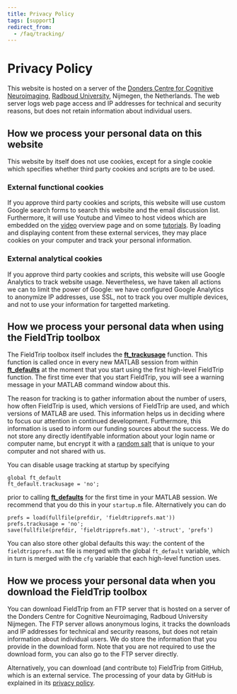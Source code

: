 ```yaml
---
title: Privacy Policy
tags: [support]
redirect_from:
  - /faq/tracking/
---
```


# Privacy Policy

This website is hosted on a server of the [Donders Centre for Cognitive Neuroimaging](https://www.ru.nl/donders/), [Radboud University](https://www.ru.nl/english/), Nijmegen, the Netherlands. The web server logs web page access and IP addresses for technical and security reasons, but does not retain information about individual users.

## How we process your personal data on this website

This website by itself does not use cookies, except for a single cookie which specifies whether third party cookies and scripts are to be used.

### External functional cookies

If you approve third party cookies and scripts, this website will use custom Google search forms to search this website and the email discussion list. Furthermore, it will use Youtube and Vimeo to host videos which are embedded on the [video](video) overview page and on some [tutorials](/tutorial). By loading and displaying content from these external services, they may place cookies on your computer and track your personal information.

### External analytical cookies

If you approve third party cookies and scripts, this website will use Google Analytics to track website usage. Nevertheless, we have taken all actions we can to limit the power of Google: we have configured Google Analytics to anonymize IP addresses, use SSL, not to track you over multiple devices, and not to use your information for targetted marketing.

## How we process your personal data when using the FieldTrip toolbox

The FieldTrip toolbox itself includes the **[ft_trackusage](https://github.com/fieldtrip/fieldtrip/blob/release/utilities/ft_trackusage.m)** function. This function is called once in every new MATLAB session from within **[ft_defaults](https://github.com/fieldtrip/fieldtrip/blob/release/ft_defaults.m)** at the moment that you start using the first high-level FieldTrip function. The first time ever that you start FieldTrip, you will see a warning message in your MATLAB command window about this.

The reason for tracking is to gather information about the number of users, how often FieldTrip is used, which versions of FieldTrip are used, and which versions of MATLAB are used. This information helps us in deciding where to focus our attention in continued development. Furthermore, this information is used to inform our funding sources about the success. We do not store any directly identifyable information about your login name or computer name, but encrypt it with a [random salt](https://en.wikipedia.org/wiki/Salt_(cryptography)) that is unique to your computer and not shared with us.
 
You can disable usage tracking at startup by specifying

    global ft_default
    ft_default.trackusage = 'no';

prior to calling **[ft_defaults](https://github.com/fieldtrip/fieldtrip/blob/release/ft_defaults.m)** for the first time in your MATLAB session. We recommend that you do this in your `startup.m` file. Alternatively you can do

    prefs = load(fullfile(prefdir, 'fieldtripprefs.mat'))
    prefs.trackusage = 'no';
    save(fullfile(prefdir, 'fieldtripprefs.mat'), '-struct', 'prefs')

You can also store other global defaults this way: the content of the `fieldtripprefs.mat` file is merged with the global `ft_default` variable, which in turn is merged with the `cfg` variable that each high-level function uses.

## How we process your personal data when you download the FieldTrip toolbox

You can download FieldTrip from an FTP server that is hosted on a server of the Donders Centre for Cognitive Neuroimaging, Radboud University Nijmegen. The FTP server allows anonymous logins, it tracks the downloads and IP addresses for technical and security reasons, but does not retain information about individual users. We do store the information that you provide in the download form. Note that you are not required to use the download form, you can also go to the FTP server directly.

Alternatively, you can download (and contribute to) FieldTrip from GitHub, which is an external service. The processing of your data by GitHub is explained in its [privacy policy](https://github.com/site/privacy).
